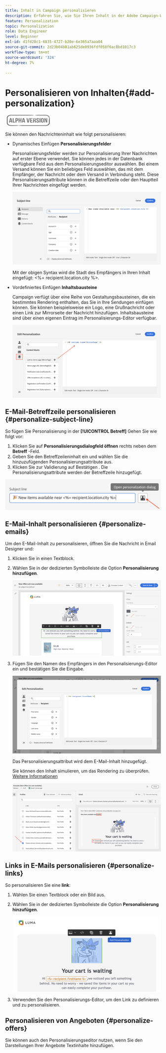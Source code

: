 ```yaml
---
title: Inhalt in Campaign personalisieren
description: Erfahren Sie, wie Sie Ihren Inhalt in der Adobe Campaign-Web-Benutzeroberfläche personalisieren.
feature: Personalization
topic: Personalization
role: Data Engineer
level: Beginner
exl-id: d1fd20c1-6835-4727-b20e-6e365a7aaa04
source-git-commit: 2d23b04b81ab625de0936fdf058f6ac8bd1017c3
workflow-type: tm+mt
source-wordcount: '324'
ht-degree: 7%

---
```


# Personalisieren von Inhalten{#add-personalization}

![](../assets/do-not-localize/badge.png)

Sie können den Nachrichteninhalt wie folgt personalisieren:

* Dynamisches Einfügen **Personalisierungsfelder**

   Personalisierungsfelder werden zur Personalisierung Ihrer Nachrichten auf erster Ebene verwendet. Sie können jedes in der Datenbank verfügbare Feld aus dem Personalisierungseditor auswählen. Bei einem Versand können Sie ein beliebiges Feld auswählen, das mit dem Empfänger, der Nachricht oder dem Versand in Verbindung steht. Diese Personalisierungsattribute können in die Betreffzeile oder den Hauptteil Ihrer Nachrichten eingefügt werden.

   ![](assets/perso-subject-line.png)

   Mit der obigen Syntax wird die Stadt des Empfängers in Ihren Inhalt eingefügt: &lt;%= recipient.location.city %>.

* Vordefiniertes Einfügen **Inhaltsbausteine**

   Campaign verfügt über eine Reihe von Gestaltungsbausteinen, die ein bestimmtes Rendering enthalten, das Sie in Ihre Sendungen einfügen können. Sie können beispielsweise ein Logo, eine Grußnachricht oder einen Link zur Mirrorseite der Nachricht hinzufügen. Inhaltsbausteine sind über einen eigenen Eintrag im Personalisierungs-Editor verfügbar.

   ![](assets/perso-content-blocks.png)
<!--
* Create **conditional content**

    Configure conditional content to add dynamic personalization based on the recipient’s profile for example. Text blocks and/or images are inserted when a particular condition is true.
-->

## E-Mail-Betreffzeile personalisieren {#personalize-subject-line}

So fügen Sie Personalisierung in der **[!UICONTROL Betreff]** Gehen Sie wie folgt vor:

1. Klicken Sie auf **Personalisierungsdialogfeld öffnen** rechts neben dem **Betreff** -Feld.
1. Geben Sie den Betreffzeileninhalt ein und wählen Sie die hinzuzufügenden Personalisierungsattribute aus.
1. Klicken Sie zur Validierung auf Bestätigen . Die Personalisierungsattribute werden der Betreffzeile hinzugefügt.

![](assets/perso-subject.png)

## E-Mail-Inhalt personalisieren {#personalize-emails}

Um den E-Mail-Inhalt zu personalisieren, öffnen Sie die Nachricht in Email Designer und:

1. Klicken Sie in einen Textblock.
1. Wählen Sie in der dedizierten Symbolleiste die Option **Personalisierung hinzufügen**.

   ![](assets/perso-add-to-content.png)

1. Fügen Sie den Namen des Empfängers in den Personalisierungs-Editor ein und bestätigen Sie die Eingabe.

   ![](assets/perso-add-name.png)

   Das Personalisierungsattribut wird dem E-Mail-Inhalt hinzugefügt.

   Sie können den Inhalt simulieren, um das Rendering zu überprüfen. [Weitere Informationen](../preview-test/preview-content.md)

   ![](assets/perso-rendering.png)


## Links in E-Mails personalisieren {#personalize-links}

So personalisieren Sie eine **link**:

1. Wählen Sie einen Textblock oder ein Bild aus.
1. Wählen Sie in der dedizierten Symbolleiste die Option **Personalisierung hinzufügen**.

   ![](assets/perso-link.png)

1. Verwenden Sie den Personalisierungs-Editor, um den Link zu definieren und zu personalisieren.

## Personalisieren von Angeboten {#personalize-offers}

Sie können auch den Personalisierungseditor nutzen, wenn Sie den Darstellungen Ihrer Angebote Textinhalte hinzufügen.

